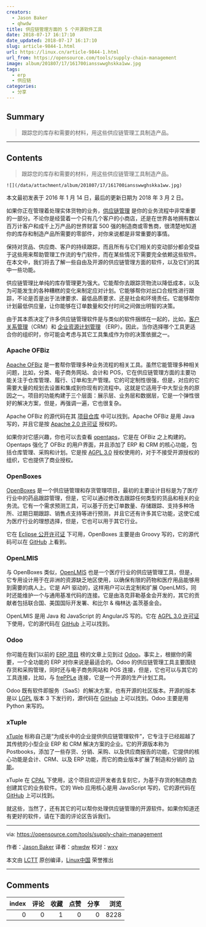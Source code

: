 ```yaml
---
creators:
  - Jason Baker
  - qhwdw
title: 供应链管理方面的 5 个开源软件工具
date: 2018-07-17 16:17:10
date_updated: 2018-07-17 16:17:10
slug: article-9844-1.html
url: https://linux.cn/article-9844-1.html
url_from: https://opensource.com/tools/supply-chain-management
image: album/201807/17/161700iansswwghskka1ww.jpg
tags:
  - erp
  - 供应链
categories:
  - 分享
---
```


## Summary

> 跟踪您的库存和需要的材料，用这些供应链管理工具制造产品。

***

<!-- more -->

## Contents

> 
> 跟踪您的库存和需要的材料，用这些供应链管理工具制造产品。
> 
> 
> 

`![](/data/attachment/album/201807/17/161700iansswwghskka1ww.jpg)`

本文最初发表于 2016 年 1 月 14 日，最后的更新日期为 2018 年 3 月 2 日。

如果你正在管理着处理实体货物的业务，[供应链管理](https://en.wikipedia.org/wiki/Supply_chain_management) 是你的业务流程中非常重要的一部分。不论你是经营着一个只有几个客户的小商店，还是在世界各地拥有数以百万计客户和成千上万产品的世界财富 500 强的制造商或零售商，很清楚地知道你的库存和制造产品所需要的零部件，对你来说都是非常重要的事情。

保持对货品、供应商、客户的持续跟踪，而且所有与它们相关的变动部分都会受益于这些用来帮助管理工作流的专门软件，而在某些情况下需要完全依赖这些软件。在本文中，我们将去了解一些自由及开源的供应链管理方面的软件，以及它们的其中一些功能。

供应链管理比单纯的库存管理更为强大。它能帮你去跟踪货物流以降低成本，以及为可能发生的各种糟糕的变化来制定应对计划。它能够帮你对出口合规性进行跟踪，不论是否是出于法律要求、最低品质要求、还是社会和环境责任。它能够帮你计划最低供应量，让你能够在订单数量和交付时间之间做出明智的决策。

由于其本质决定了许多供应链管理软件是与类似的软件捆绑在一起的，比如，[客户关系管理](https://opensource.com/business/14/7/top-5-open-source-crm-tools)（CRM）和 [企业资源计划管理](https://linux.cn/article-9785-1.html) （ERP）。因此，当你选择哪个工具更适合你的组织时，你可能会考虑与其它工具集成作为你的决策依据之一。

### Apache OFBiz

[Apache OFBiz](http://ofbiz.apache.org/) 是一套帮你管理多种业务流程的相关工具。虽然它能管理多种相关问题，比如，分类、电子商务网站、会计和 POS，它在供应链管理方面的主要功能关注于仓库管理、履行、订单和生产管理。它的可定制性很强，但是，对应的它需要大量的规划去设置和集成到你现有的流程中。这就是它适用于中大型业务的原因之一。项目的功能构建于三个层面：展示层、业务层和数据层，它是一个弹性很好的解决方案，但是，再强调一遍，它也很复杂。

Apache OFBiz 的源代码在其 [项目仓库](http://ofbiz.apache.org/source-repositories.html) 中可以找到。Apache OFBiz 是用 Java 写的，并且它是按 [Apache 2.0 许可证](http://www.apache.org/licenses/LICENSE-2.0) 授权的。

如果你对它感兴趣，你也可以去查看 [opentaps](http://www.opentaps.org/)，它是在 OFBiz 之上构建的。Opentaps 强化了 OFBiz 的用户界面，并且添加了 ERP 和 CRM 的核心功能，包括仓库管理、采购和计划。它是按 [AGPL 3.0](http://www.fsf.org/licensing/licenses/agpl-3.0.html) 授权使用的，对于不接受开源授权的组织，它也提供了商业授权。

### OpenBoxes

[OpenBoxes](http://openboxes.com/) 是一个供应链管理和存货管理项目，最初的主要设计目标是为了医疗行业中的药品跟踪管理，但是，它可以通过修改去跟踪任何类型的货品和相关的业务流。它有一个需求预测工具，可以基于历史订单数量、存储跟踪、支持多种场所、过期日期跟踪、销售点支持等进行预测，并且它还有许多其它功能，这使它成为医疗行业的理想选择，但是，它也可以用于其它行业。

它在 [Eclipse 公开许可证](http://opensource.org/licenses/eclipse-1.0.php) 下可用，OpenBoxes 主要是由 Groovy 写的，它的源代码可以在 [GitHub](https://github.com/openboxes/openboxes) 上看到。

### OpenLMIS

与 OpenBoxes 类似，[OpenLMIS](http://openlmis.org/) 也是一个医疗行业的供应链管理工具，但是，它专用设计用于在非洲的资源缺乏地区使用，以确保有限的药物和医疗用品能够用到需要的病人上。它是 API 驱动的，这样用户可以去定制和扩展 OpenLMIS，同时还能维护一个与通用基准代码的连接。它是由洛克菲勒基金会开发的，其它的贡献者包括联合国、美国国际开发署、和比尔 & 梅林达·盖茨基金会。

OpenLMIS 是用 Java 和 JavaScript 的 AngularJS 写的。它在 [AGPL 3.0 许可证](https://github.com/OpenLMIS/openlmis-ref-distro/blob/master/LICENSE) 下使用，它的源代码在 [GitHub](https://github.com/OpenLMIS/openlmis-ref-distro/blob/master/LICENSE) 上可以找到。

### Odoo

你可能在我们以前的 [ERP 项目](https://linux.cn/article-9785-1.html) 榜的文章上见到过 [Odoo](https://www.odoo.com/)。事实上，根据你的需要，一个全功能的 ERP 对你来说是最适合的。Odoo 的供应链管理工具主要围绕存货和采购管理，同时还与电子商务网站和 POS 连接，但是，它也可以与其它的工具连接，比如，与 [frePPLe](https://frepple.com/) 连接，它是一个开源的生产计划工具。

Odoo 既有软件即服务（SaaS）的解决方案，也有开源的社区版本。开源的版本是以 [LGPL](https://github.com/odoo/odoo/blob/9.0/LICENSE) 版本 3 下发行的，源代码在 [GitHub](https://github.com/odoo/odoo) 上可以找到。Odoo 主要是用 Python 来写的。

### xTuple

[xTuple](https://xtuple.com/) 标称自己是“为成长中的企业提供供应链管理软件”，它专注于已经超越了其传统的小型企业 ERP 和 CRM 解决方案的企业。它的开源版本称为 Postbooks，添加了一些存货、分销、采购、以及供应商报告的功能，它提供的核心功能是会计、CRM、以及 ERP 功能，而它的商业版本扩展了制造和分销的 [功能](https://xtuple.com/comparison-chart)。

xTuple 在 [CPAL](https://xtuple.com/products/license-options#cpal) 下使用，这个项目欢迎开发者去复刻它，为基于存货的制造商去创建其它的业务软件。它的 Web 应用核心是用 JavaScript 写的，它的源代码在 [GitHub](http://xtuple.github.io/) 上可以找到。

就这些，当然了，还有其它的可以帮你处理供应链管理的开源软件。如果你知道还有更好的软件，请在下面的评论区告诉我们。

---

via: <https://opensource.com/tools/supply-chain-management>

作者：[Jason Baker](https://opensource.com/users/jason-baker) 译者：[qhwdw](https://github.com/qhwdw) 校对：[wxy](https://github.com/wxy)

本文由 [LCTT](https://github.com/LCTT/TranslateProject) 原创编译，[Linux中国](https://linux.cn/) 荣誉推出

***

## Comments


|   index |   评论 |   收藏 |   点赞 |   分享 |   浏览 |
|--------:|-------:|-------:|-------:|-------:|-------:|
|       0 |      0 |      1 |      0 |      0 |   8228 |
